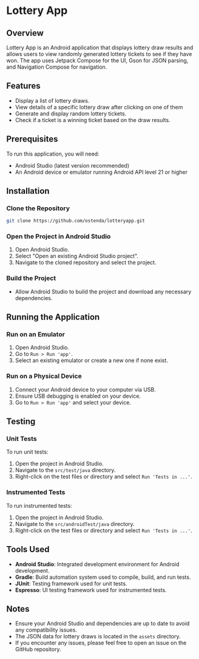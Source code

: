 
# Lottery App

## Overview

Lottery App is an Android application that displays lottery draw results and allows users to view randomly generated lottery tickets to see if they have won. The app uses Jetpack Compose for the UI, Gson for JSON parsing, and Navigation Compose for navigation.

## Features

- Display a list of lottery draws.
- View details of a specific lottery draw after clicking on one of them
- Generate and display random lottery tickets.
- Check if a ticket is a winning ticket based on the draw results.

## Prerequisites

To run this application, you will need:

- Android Studio (latest version recommended)
- An Android device or emulator running Android API level 21 or higher

## Installation

### Clone the Repository
```bash
git clone https://github.com/ostenda/lotteryapp.git
```

### Open the Project in Android Studio
1. Open Android Studio.
2. Select "Open an existing Android Studio project".
3. Navigate to the cloned repository and select the project.

### Build the Project
- Allow Android Studio to build the project and download any necessary dependencies.

## Running the Application

### Run on an Emulator
1. Open Android Studio.
2. Go to `Run > Run 'app'`.
3. Select an existing emulator or create a new one if none exist.

### Run on a Physical Device
1. Connect your Android device to your computer via USB.
2. Ensure USB debugging is enabled on your device.
3. Go to `Run > Run 'app'` and select your device.

## Testing

### Unit Tests

To run unit tests:

1. Open the project in Android Studio.
2. Navigate to the `src/test/java` directory.
3. Right-click on the test files or directory and select `Run 'Tests in ...'`.

### Instrumented Tests

To run instrumented tests:

1. Open the project in Android Studio.
2. Navigate to the `src/androidTest/java` directory.
3. Right-click on the test files or directory and select `Run 'Tests in ...'`.

## Tools Used

- **Android Studio**: Integrated development environment for Android development.
- **Gradle**: Build automation system used to compile, build, and run tests.
- **JUnit**: Testing framework used for unit tests.
- **Espresso**: UI testing framework used for instrumented tests.

## Notes

- Ensure your Android Studio and dependencies are up to date to avoid any compatibility issues.
- The JSON data for lottery draws is located in the `assets` directory.
- If you encounter any issues, please feel free to open an issue on the GitHub repository.



